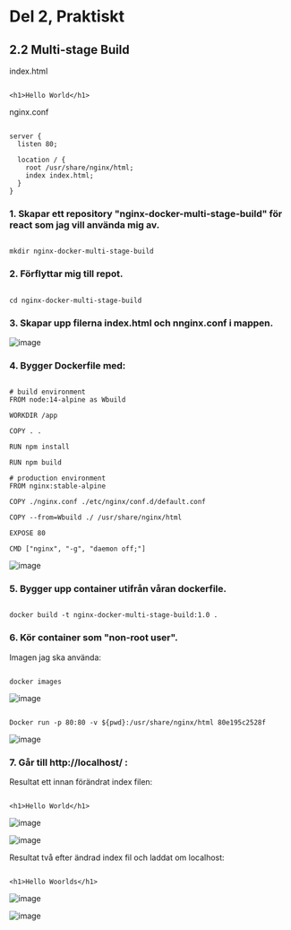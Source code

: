 # Del 2, Praktiskt

## 2.2 Multi-stage Build

index.html

```

<h1>Hello World</h1>

```

nginx.conf

```

server {
  listen 80;
  
  location / {
    root /usr/share/nginx/html;
    index index.html;
  }
}

```

### 1. Skapar ett repository "nginx-docker-multi-stage-build" för react som jag vill använda mig av. 

```

mkdir nginx-docker-multi-stage-build

```

### 2. Förflyttar mig till repot.

```

cd nginx-docker-multi-stage-build

```

### 3. Skapar upp filerna index.html och nnginx.conf i mappen. 

![image](https://user-images.githubusercontent.com/42642927/140612529-9672093a-0ca0-4941-a89e-22c13cd0c906.png)

### 4. Bygger Dockerfile med:

```

# build environment
FROM node:14-alpine as Wbuild

WORKDIR /app

COPY . .

RUN npm install

RUN npm build

# production environment
FROM nginx:stable-alpine

COPY ./nginx.conf ./etc/nginx/conf.d/default.conf

COPY --from=Wbuild ./ /usr/share/nginx/html

EXPOSE 80

CMD ["nginx", "-g", "daemon off;"]

```

![image](https://user-images.githubusercontent.com/42642927/140616490-272a53d9-3a9d-4aa3-85b3-93b3996d9dbc.png)

### 5. Bygger upp container utifrån våran dockerfile.

```

docker build -t nginx-docker-multi-stage-build:1.0 .

```

### 6. Kör container som "non-root user".

Imagen jag ska använda:

```

docker images

```

![image](https://user-images.githubusercontent.com/42642927/140616849-447cb223-e138-452e-bf1e-b777738d1b77.png)

```

Docker run -p 80:80 -v ${pwd}:/usr/share/nginx/html 80e195c2528f

```

![image](https://user-images.githubusercontent.com/42642927/140616907-95da706a-350b-4ec5-b4e3-76a729aee9a0.png)

### 7. Går till http://localhost/ :

Resultat ett innan förändrat index filen: 

```

<h1>Hello World</h1>

```

![image](https://user-images.githubusercontent.com/42642927/140617099-849d19b7-f379-4f19-80b5-3d8bbaa8592b.png)

![image](https://user-images.githubusercontent.com/42642927/140617020-81295592-2072-4e2d-9b7e-850e784e6557.png)


Resultat två efter ändrad index fil och laddat om localhost: 

```

<h1>Hello Woorlds</h1>

```

![image](https://user-images.githubusercontent.com/42642927/140617224-c1086f09-4c72-43d9-b3c3-0b66f4bb5871.png)

![image](https://user-images.githubusercontent.com/42642927/140617233-00db0ae9-f465-468c-9f78-237e55e4921d.png)


